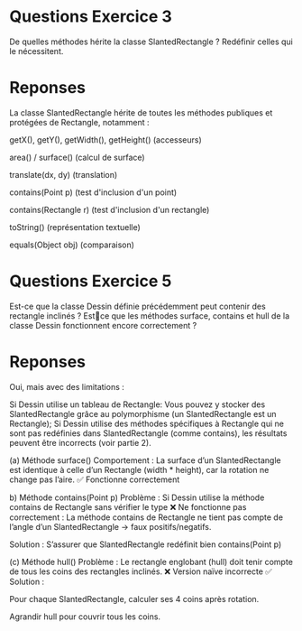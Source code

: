 # Questions Exercice 3
De quelles méthodes hérite la classe SlantedRectangle ? Redéfinir celles qui le nécessitent. 

# Reponses
La classe SlantedRectangle hérite de toutes les méthodes publiques et protégées de Rectangle, notamment :

getX(), getY(), getWidth(), getHeight() (accesseurs)

area() / surface() (calcul de surface)

translate(dx, dy) (translation)

contains(Point p) (test d'inclusion d'un point)

contains(Rectangle r) (test d'inclusion d'un rectangle)

toString() (représentation textuelle)

equals(Object obj) (comparaison)

# Questions Exercice 5
Est-ce que la classe Dessin définie précédemment peut contenir des rectangle inclinés ? Estce que les méthodes surface, contains et hull de la classe Dessin fonctionnent encore 
correctement ?

# Reponses 
Oui, mais avec des limitations :

Si Dessin utilise un tableau de Rectangle: Vous pouvez y stocker des SlantedRectangle grâce au polymorphisme (un SlantedRectangle est un Rectangle);
Si Dessin utilise des méthodes spécifiques à Rectangle qui ne sont pas redéfinies dans SlantedRectangle (comme contains), les résultats peuvent être incorrects (voir partie 2).

(a) Méthode surface()
Comportement :
La surface d’un SlantedRectangle est identique à celle d’un Rectangle (width * height), car la rotation ne change pas l’aire.
✅ Fonctionne correctement

b) Méthode contains(Point p)
Problème :
Si Dessin utilise la méthode contains de Rectangle sans vérifier le type
❌ Ne fonctionne pas correctement :
La méthode contains de Rectangle ne tient pas compte de l’angle d’un SlantedRectangle → faux positifs/negatifs.

Solution :
S’assurer que SlantedRectangle redéfinit bien contains(Point p)


(c) Méthode hull()
Problème :
Le rectangle englobant (hull) doit tenir compte de tous les coins des rectangles inclinés.
❌ Version naïve incorrecte
✅ Solution :

Pour chaque SlantedRectangle, calculer ses 4 coins après rotation.

Agrandir hull pour couvrir tous les coins.

